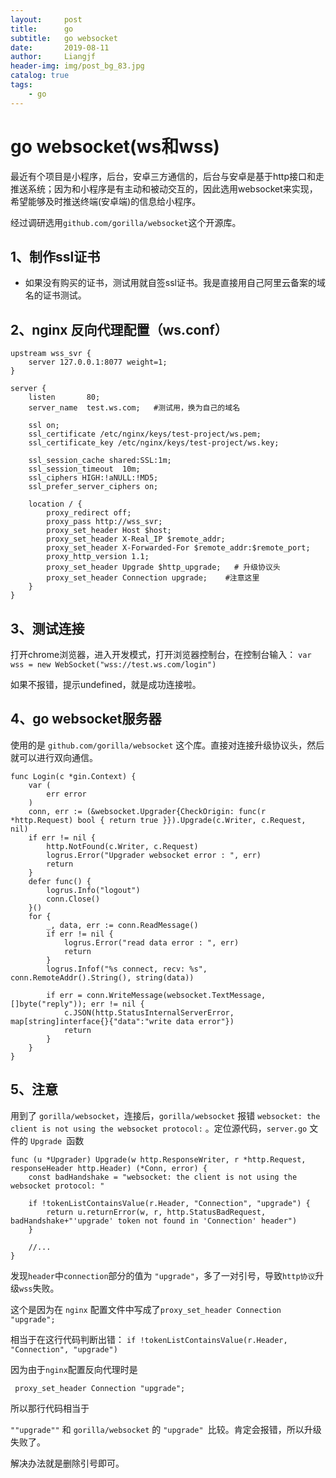 ```yaml
---
layout:     post                  
title:      go
subtitle:   go websocket
date:       2019-08-11          
author:     Liangjf                  
header-img: img/post_bg_83.jpg
catalog: true                      
tags:                       
    - go
---
```


# go websocket(ws和wss)
最近有个项目是小程序，后台，安卓三方通信的，后台与安卓是基于http接口和走推送系统；因为和小程序是有主动和被动交互的，因此选用websocket来实现，希望能够及时推送终端(安卓端)的信息给小程序。

经过调研选用```github.com/gorilla/websocket```这个开源库。


## 1、制作ssl证书
- 如果没有购买的证书，测试用就自签ssl证书。我是直接用自己阿里云备案的域名的证书测试。


## 2、nginx 反向代理配置（**ws.conf**）

    upstream wss_svr {
        server 127.0.0.1:8077 weight=1;
    }

    server {
        listen       80;
        server_name  test.ws.com;   #测试用，换为自己的域名

        ssl on;
        ssl_certificate /etc/nginx/keys/test-project/ws.pem;
        ssl_certificate_key /etc/nginx/keys/test-project/ws.key;

        ssl_session_cache shared:SSL:1m;
        ssl_session_timeout  10m;
        ssl_ciphers HIGH:!aNULL:!MD5;
        ssl_prefer_server_ciphers on;

        location / {
            proxy_redirect off;
            proxy_pass http://wss_svr; 
            proxy_set_header Host $host;
            proxy_set_header X-Real_IP $remote_addr;
            proxy_set_header X-Forwarded-For $remote_addr:$remote_port;
            proxy_http_version 1.1;
            proxy_set_header Upgrade $http_upgrade;   # 升级协议头
            proxy_set_header Connection upgrade;	#注意这里
        }
    }

## 3、测试连接
打开chrome浏览器，进入开发模式，打开浏览器控制台，在控制台输入：
```var wss = new WebSocket("wss://test.ws.com/login")```

如果不报错，提示undefined，就是成功连接啦。


## 4、go websocket服务器

使用的是 ```github.com/gorilla/websocket``` 这个库。直接对连接升级协议头，然后就可以进行双向通信。

    func Login(c *gin.Context) {
        var (
            err error
        )
        conn, err := (&websocket.Upgrader{CheckOrigin: func(r *http.Request) bool { return true }}).Upgrade(c.Writer, c.Request, nil)
        if err != nil {
            http.NotFound(c.Writer, c.Request)
            logrus.Error("Upgrader websocket error : ", err)
            return
        }
        defer func() {
            logrus.Info("logout")
            conn.Close()
        }()
        for {
            _, data, err := conn.ReadMessage()
            if err != nil {
                logrus.Error("read data error : ", err)
                return
            }
            logrus.Infof("%s connect, recv: %s", conn.RemoteAddr().String(), string(data))

            if err = conn.WriteMessage(websocket.TextMessage, []byte("reply")); err != nil {
                c.JSON(http.StatusInternalServerError, map[string]interface{}{"data":"write data error"})
                return
            }
        }
    }

## 5、注意

用到了 ```gorilla/websocket```，连接后，```gorilla/websocket``` 报错 ```websocket: the client is not using the websocket protocol:``` 。定位源代码，```server.go``` 文件的 ```Upgrade ```函数

    func (u *Upgrader) Upgrade(w http.ResponseWriter, r *http.Request, responseHeader http.Header) (*Conn, error) {
        const badHandshake = "websocket: the client is not using the websocket protocol: "

        if !tokenListContainsValue(r.Header, "Connection", "upgrade") {
            return u.returnError(w, r, http.StatusBadRequest, badHandshake+"'upgrade' token not found in 'Connection' header")
        }

        //...
    }

 发现```header```中```connection```部分的值为 ```"upgrade"```，多了一对引号，导致```http协议```升级```wss```失败。
 
 这个是因为在 ```nginx``` 配置文件中写成了``` proxy_set_header Connection "upgrade"; ```
 
相当于在这行代码判断出错：
``` if !tokenListContainsValue(r.Header, "Connection", "upgrade") ```

 因为由于```nginx```配置反向代理时是
 
``` proxy_set_header Connection "upgrade";```
 
 所以那行代码相当于
 
```""upgrade""``` 和 ```gorilla/websocket``` 的 ```"upgrade" ```比较。肯定会报错，所以升级失败了。
 
解决办法就是删除引号即可。